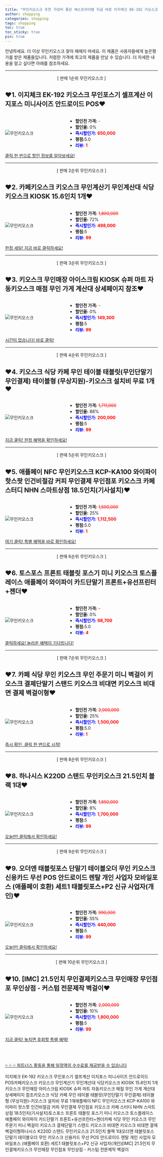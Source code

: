 ```yaml
---
title: "무인키오스크 추천 가성비 좋은 베스트아이템 지금 바로 이지체크 EK-192 키오스크 무인포스기 셀프계산"
author: shopping
categories: shopping
tags: shopping
toc: true
toc_sticky: true
pin: true
---
```

안녕하세요. 더 이상 무인키오스크 찾아 헤매지 마세요. 이 제품은 사용자들에게 높은평가를 받은 제품들입니다. 저렴한 가격에 최고의 제품을 만날 수 있습니다. 더 자세한 내용을 알고 싶다면 아래를 참조하세요.

---
<p class="toplist" style="margin: 0 auto; display: block; width: fit-content;">[ 판매 1순위 무인키오스크 ]</p>

<h2><strong>❤️1. 이지체크 EK-192 키오스크 무인포스기 셀프계산 이지포스 미니사이즈 안드로이드 POS❤️</strong></h2>

<div style="display: flex; align-items: center;">
    <div style="flex: 0.4;">
        <img src="https://thumbnail10.coupangcdn.com/thumbnails/remote/230x230ex/image/vendor_inventory/99de/528305b6fd6fa3519146477ced260ef44d9f30895786c4a245224502971a.jpg" alt="무인키오스크" style="max-width: 100%;">
    </div>
    <div style="flex: 0.6; margin-left: 10px;">
        <ul>
            <li><strong>할인전 가격:</strong> <del style="color: red;">-</del></li>
            <li><strong>할인율:</strong> 0%</li>
            <li><span style='color:blue'><strong>즉시할인가:</strong></span> <span style='color:red'><strong>650,000</strong></span></li>
            <li><strong>평점:</strong>5.0</li>
            <li><span style='color:blue'><strong>리뷰:</strong></span> <span style='color:red'><strong>1</strong></span></li>
        </ul>
    </div>
</div>
<div class="center">
    <a href="https://selin100587001.github.io?lptag=AF9450613&subid=githubio&pageKey=7267844670&traceid=V0-153&itemId=18528375328&vendorItemId=87911251372" class="myButton">
        클릭 한 번으로 할인 정보를 알아보세요!
    </a>
</div>


---
<p class="toplist" style="margin: 0 auto; display: block; width: fit-content;">[ 판매 2순위 무인키오스크 ]</p>

<h2><strong>❤️2. 카페키오스크 키오스크 무인계산기 무인계산대 식당키오스크 KIOSK 15.6인치 1개❤️</strong></h2>

<div style="display: flex; align-items: center;">
    <div style="flex: 0.4;">
        <img src="https://thumbnail9.coupangcdn.com/thumbnails/remote/230x230ex/image/vendor_inventory/5591/c378d49a3269789345898edea6a2b243130768b280665f5548b1ef767988.jpg" alt="무인키오스크" style="max-width: 100%;">
    </div>
    <div style="flex: 0.6; margin-left: 10px;">
        <ul>
            <li><strong>할인전 가격:</strong> <del style="color: red;">1,800,000</del></li>
            <li><strong>할인율:</strong> 72%</li>
            <li><span style='color:blue'><strong>즉시할인가:</strong></span> <span style='color:red'><strong>498,000</strong></span></li>
            <li><strong>평점:</strong>5</li>
            <li><span style='color:blue'><strong>리뷰:</strong></span> <span style='color:red'><strong>99</strong></span></li>
        </ul>
    </div>
</div>
<div class="center">
    <a href="https://selin100587001.github.io?lptag=AF9450613&subid=githubio&pageKey=7258269660&traceid=V0-153&itemId=18480656045&vendorItemId=88254818572" class="myButton">
        한정 세일! 지금 바로 클릭하세요!
    </a>
</div>


---
<p class="toplist" style="margin: 0 auto; display: block; width: fit-content;">[ 판매 3순위 무인키오스크 ]</p>

<h2><strong>❤️3. 키오스크 무인매장 아이스크림 KIOSK 슈퍼 마트 자동키오스크 매점 무인 가게 계산대 상세페이지 참조❤️</strong></h2>

<div style="display: flex; align-items: center;">
    <div style="flex: 0.4;">
        <img src="https://thumbnail7.coupangcdn.com/thumbnails/remote/230x230ex/image/vendor_inventory/6911/d2fc1d0bbffc39922db3afe26cc9b77450f865ad1bd446a41e5331ed1340.jpg" alt="무인키오스크" style="max-width: 100%;">
    </div>
    <div style="flex: 0.6; margin-left: 10px;">
        <ul>
            <li><strong>할인전 가격:</strong> <del style="color: red;">-</del></li>
            <li><strong>할인율:</strong> 0%</li>
            <li><span style='color:blue'><strong>즉시할인가:</strong></span> <span style='color:red'><strong>149,300</strong></span></li>
            <li><strong>평점:</strong>5</li>
            <li><span style='color:blue'><strong>리뷰:</strong></span> <span style='color:red'><strong>99</strong></span></li>
        </ul>
    </div>
</div>
<div class="center">
    <a href="https://selin100587001.github.io?lptag=AF9450613&subid=githubio&pageKey=7637044359&traceid=V0-153&itemId=20281887327&vendorItemId=84931171987" class="myButton">
        시간이 없습니다! 바로 클릭!
    </a>
</div>


---
<p class="toplist" style="margin: 0 auto; display: block; width: fit-content;">[ 판매 4순위 무인키오스크 ]</p>

<h2><strong>❤️4. 키오스크 식당 카페 무인 테이블 태블릿(무인단말기 무인결제) 테이블형 (무상지원)-키오스크 설치비 무료 1개❤️</strong></h2>

<div style="display: flex; align-items: center;">
    <div style="flex: 0.4;">
        <img src="https://thumbnail8.coupangcdn.com/thumbnails/remote/230x230ex/image/vendor_inventory/5908/2c4e965059be3c99f48f8ce55ae3d7e78e295bc8e7375482bc6ade3952c0.jpg" alt="무인키오스크" style="max-width: 100%;">
    </div>
    <div style="flex: 0.6; margin-left: 10px;">
        <ul>
            <li><strong>할인전 가격:</strong> <del style="color: red;">1,711,000</del></li>
            <li><strong>할인율:</strong> 88%</li>
            <li><span style='color:blue'><strong>즉시할인가:</strong></span> <span style='color:red'><strong>200,000</strong></span></li>
            <li><strong>평점:</strong>5</li>
            <li><span style='color:blue'><strong>리뷰:</strong></span> <span style='color:red'><strong>99</strong></span></li>
        </ul>
    </div>
</div>
<div class="center">
    <a href="https://selin100587001.github.io?lptag=AF9450613&subid=githubio&pageKey=7853653649&traceid=V0-153&itemId=21413381846&vendorItemId=88469690622" class="myButton">
        지금 클릭! 한정 혜택을 확인하세요!
    </a>
</div>


---
<p class="toplist" style="margin: 0 auto; display: block; width: fit-content;">[ 판매 5순위 무인키오스크 ]</p>

<h2><strong>❤️5. 애플페이 NFC 무인키오스크 KCP-KA100 와이파이 핫스팟 인건비절감 커피 무인결제 무인점포 키오스크 카페 스터디 NHN 스마트상점 18.5인치(기사설치)❤️</strong></h2>

<div style="display: flex; align-items: center;">
    <div style="flex: 0.4;">
        <img src="https://thumbnail7.coupangcdn.com/thumbnails/remote/230x230ex/image/vendor_inventory/fd7a/a4dd0110d34318b3962cd3b314945050e687c6b516a5bceac9b31cf5c5fa.jpg" alt="무인키오스크" style="max-width: 100%;">
    </div>
    <div style="flex: 0.6; margin-left: 10px;">
        <ul>
            <li><strong>할인전 가격:</strong> <del style="color: red;">1,500,000</del></li>
            <li><strong>할인율:</strong> 25%</li>
            <li><span style='color:blue'><strong>즉시할인가:</strong></span> <span style='color:red'><strong>1,112,500</strong></span></li>
            <li><strong>평점:</strong>5.0</li>
            <li><span style='color:blue'><strong>리뷰:</strong></span> <span style='color:red'><strong>1</strong></span></li>
        </ul>
    </div>
</div>
<div class="center">
    <a href="https://selin100587001.github.io?lptag=AF9450613&subid=githubio&pageKey=7329946769&traceid=V0-153&itemId=18816459877&vendorItemId=85946900776" class="myButton">
        여기 클릭! 특별 혜택을 바로 확인하세요!
    </a>
</div>


---
<p class="toplist" style="margin: 0 auto; display: block; width: fit-content;">[ 판매 6순위 무인키오스크 ]</p>

<h2><strong>❤️6. 토스포스 프론트 태블릿 포스기 미니 키오스크 토스플레이스 애플페이 와이파이 카드단말기 프론트+유선프린터+젠더❤️</strong></h2>

<div style="display: flex; align-items: center;">
    <div style="flex: 0.4;">
        <img src="https://thumbnail6.coupangcdn.com/thumbnails/remote/230x230ex/image/vendor_inventory/a871/0619d01d87d809abe6fa19ddf24c681fd551ec55eccd4fd7efc9e11cb276.jpg" alt="무인키오스크" style="max-width: 100%;">
    </div>
    <div style="flex: 0.6; margin-left: 10px;">
        <ul>
            <li><strong>할인전 가격:</strong> <del style="color: red;">-</del></li>
            <li><strong>할인율:</strong> 0%</li>
            <li><span style='color:blue'><strong>즉시할인가:</strong></span> <span style='color:red'><strong>98,700</strong></span></li>
            <li><strong>평점:</strong>5.0</li>
            <li><span style='color:blue'><strong>리뷰:</strong></span> <span style='color:red'><strong>4</strong></span></li>
        </ul>
    </div>
</div>
<div class="center">
    <a href="https://selin100587001.github.io?lptag=AF9450613&subid=githubio&pageKey=7456545182&traceid=V0-153&itemId=19425206600&vendorItemId=86536570442" class="myButton">
        클릭하세요! 놀라운 혜택이 기다립니다!
    </a>
</div>


---
<p class="toplist" style="margin: 0 auto; display: block; width: fit-content;">[ 판매 7순위 무인키오스크 ]</p>

<h2><strong>❤️7. 카페 식당 무인 키오스크 무인 주문기 미니 벽걸이 키오스크 결제단말기 스탠드 키오스크 비대면 키오스크 비대면 결제 벽걸이형❤️</strong></h2>

<div style="display: flex; align-items: center;">
    <div style="flex: 0.4;">
        <img src="https://thumbnail7.coupangcdn.com/thumbnails/remote/230x230ex/image/vendor_inventory/19b4/957f1c2013b229a4c94b48d287915d2a7f8420c87c3eeb7a356dcda751fc.jpg" alt="무인키오스크" style="max-width: 100%;">
    </div>
    <div style="flex: 0.6; margin-left: 10px;">
        <ul>
            <li><strong>할인전 가격:</strong> <del style="color: red;">2,000,000</del></li>
            <li><strong>할인율:</strong> 25%</li>
            <li><span style='color:blue'><strong>즉시할인가:</strong></span> <span style='color:red'><strong>1,500,000</strong></span></li>
            <li><strong>평점:</strong>5.0</li>
            <li><span style='color:blue'><strong>리뷰:</strong></span> <span style='color:red'><strong>1</strong></span></li>
        </ul>
    </div>
</div>
<div class="center">
    <a href="https://selin100587001.github.io?lptag=AF9450613&subid=githubio&pageKey=5569981146&traceid=V0-153&itemId=8866628460&vendorItemId=76153327052" class="myButton">
        즉시 확인, 클릭 한 번으로 시작!
    </a>
</div>


---
<p class="toplist" style="margin: 0 auto; display: block; width: fit-content;">[ 판매 8순위 무인키오스크 ]</p>

<h2><strong>❤️8. 하나시스 K220D 스탠드 무인키오스크 21.5인치 블랙 1대❤️</strong></h2>

<div style="display: flex; align-items: center;">
    <div style="flex: 0.4;">
        <img src="https://thumbnail8.coupangcdn.com/thumbnails/remote/230x230ex/image/vendor_inventory/845e/04d2dfb3ae4a146836a037e9af3561e2f33c1b2101b1f04b6c42b5ba91aa.png" alt="무인키오스크" style="max-width: 100%;">
    </div>
    <div style="flex: 0.6; margin-left: 10px;">
        <ul>
            <li><strong>할인전 가격:</strong> <del style="color: red;">1,850,000</del></li>
            <li><strong>할인율:</strong> 8%</li>
            <li><span style='color:blue'><strong>즉시할인가:</strong></span> <span style='color:red'><strong>1,700,000</strong></span></li>
            <li><strong>평점:</strong>5</li>
            <li><span style='color:blue'><strong>리뷰:</strong></span> <span style='color:red'><strong>99</strong></span></li>
        </ul>
    </div>
</div>
<div class="center">
    <a href="https://selin100587001.github.io?lptag=AF9450613&subid=githubio&pageKey=7867954596&traceid=V0-153&itemId=21485960129&vendorItemId=88540057576" class="myButton">
        오늘만! 클릭해서 확인하세요!
    </a>
</div>


---
<p class="toplist" style="margin: 0 auto; display: block; width: fit-content;">[ 판매 9순위 무인키오스크 ]</p>

<h2><strong>❤️9. 오더엔 태블릿포스 단말기 테이블오더 무인 키오스크 신용카드 무선 POS 안드로이드 렌탈 개인 사업자 모바일포스 (애플페이 호환) 세트1 태블릿포스+P2 신규 사업자(개인)❤️</strong></h2>

<div style="display: flex; align-items: center;">
    <div style="flex: 0.4;">
        <img src="https://thumbnail9.coupangcdn.com/thumbnails/remote/230x230ex/image/vendor_inventory/350a/63ec3ac94f3968dd17a3e61a39a04ecb1c5196dfbfd7f9aa34fe0d9b0731.png" alt="무인키오스크" style="max-width: 100%;">
    </div>
    <div style="flex: 0.6; margin-left: 10px;">
        <ul>
            <li><strong>할인전 가격:</strong> <del style="color: red;">990,000</del></li>
            <li><strong>할인율:</strong> 55%</li>
            <li><span style='color:blue'><strong>즉시할인가:</strong></span> <span style='color:red'><strong>440,000</strong></span></li>
            <li><strong>평점:</strong>5</li>
            <li><span style='color:blue'><strong>리뷰:</strong></span> <span style='color:red'><strong>99</strong></span></li>
        </ul>
    </div>
</div>
<div class="center">
    <a href="https://selin100587001.github.io?lptag=AF9450613&subid=githubio&pageKey=7487787082&traceid=V0-153&itemId=19573842979&vendorItemId=86681570940" class="myButton">
        오늘만! 클릭해서 확인하세요!
    </a>
</div>


---
<p class="toplist" style="margin: 0 auto; display: block; width: fit-content;">[ 판매 10순위 무인키오스크 ]</p>

<h2><strong>❤️10. [IMC] 21.5인치 무인결제키오스크 무인매장 무인점포 무인상점 - 커스텀 전문제작 벽걸이❤️</strong></h2>

<div style="display: flex; align-items: center;">
    <div style="flex: 0.4;">
        <img src="https://thumbnail9.coupangcdn.com/thumbnails/remote/230x230ex/image/vendor_inventory/edef/cee9feeeb1e329e6b9b7377fad3f2b5429a131e19133e541b0589794f8b3.jpg" alt="무인키오스크" style="max-width: 100%;">
    </div>
    <div style="flex: 0.6; margin-left: 10px;">
        <ul>
            <li><strong>할인전 가격:</strong> <del style="color: red;">2,000,000</del></li>
            <li><strong>할인율:</strong> 10%</li>
            <li><span style='color:blue'><strong>즉시할인가:</strong></span> <span style='color:red'><strong>1,800,000</strong></span></li>
            <li><strong>평점:</strong>5</li>
            <li><span style='color:blue'><strong>리뷰:</strong></span> <span style='color:red'><strong>99</strong></span></li>
        </ul>
    </div>
</div>
<div class="center">
    <a href="https://selin100587001.github.io?lptag=AF9450613&subid=githubio&pageKey=7246865654&traceid=V0-153&itemId=18425044746&vendorItemId=85566815715" class="myButton">
        지금 클릭! 놓치면 후회할 특별 혜택!
    </a>
</div>

<br><br><br>[💦 💦 💦 파트너스 활동을 통해 일정액의 수수료를 제공받을 수 있습니다](https://link.coupang.com/a/bcpT2c)<br><br>이지체크 EK-192 키오스크 무인포스기 셀프계산 이지포스 미니사이즈 안드로이드 POS카페키오스크 키오스크 무인계산기 무인계산대 식당키오스크 KIOSK 15.6인치 1개키오스크 무인매장 아이스크림 KIOSK 슈퍼 마트 자동키오스크 매점 무인 가게 계산대 상세페이지 참조키오스크 식당 카페 무인 테이블 태블릿(무인단말기 무인결제) 테이블형 (무상지원)-키오스크 설치비 무료 1개애플페이 NFC 무인키오스크 KCP-KA100 와이파이 핫스팟 인건비절감 커피 무인결제 무인점포 키오스크 카페 스터디 NHN 스마트상점 18.5인치(기사설치)토스포스 프론트 태블릿 포스기 미니 키오스크 토스플레이스 애플페이 와이파이 카드단말기 프론트+유선프린터+젠더카페 식당 무인 키오스크 무인 주문기 미니 벽걸이 키오스크 결제단말기 스탠드 키오스크 비대면 키오스크 비대면 결제 벽걸이형하나시스 K220D 스탠드 무인키오스크 21.5인치 블랙 1대오더엔 태블릿포스 단말기 테이블오더 무인 키오스크 신용카드 무선 POS 안드로이드 렌탈 개인 사업자 모바일포스 (애플페이 호환) 세트1 태블릿포스+P2 신규 사업자(개인)[IMC] 21.5인치 무인결제키오스크 무인매장 무인점포 무인상점 - 커스텀 전문제작 벽걸이